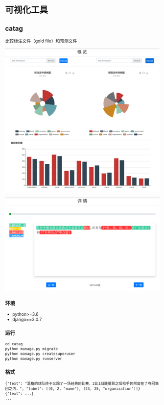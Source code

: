 # 可视化工具

## catag

比较标注文件（gold file）和预测文件

![catag](images/catag/overview.PNG)

![catag](images/catag/detail.PNG)

### 环境

- python>=3.6
- django==3.0.7

### 运行

```
cd catag
python manage.py migrate
python manage.py createsuperuser
python manage.py runserver
```


### 格式

```
{"text": "温格的球队终于又踢了一场经典的比赛，2比1战胜曼联之后枪手仍然留在了夺冠集团之内，", "label": [[0, 2, "name"], [23, 25, "organization"]]}
{"text": ...}
...
```

